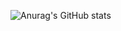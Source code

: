![Anurag's GitHub stats](https://github-readme-stats.vercel.app/api?username=DylanAkp&show_icons=true)
